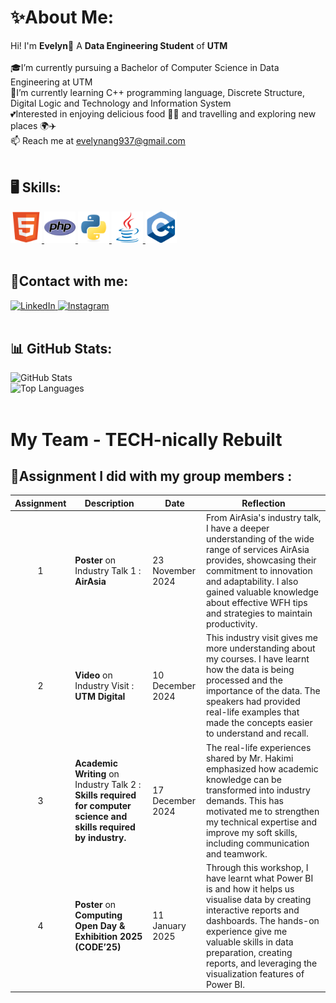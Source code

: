 # ✨About Me:
Hi! I'm **Evelyn**👋 A **Data Engineering Student** of **UTM**
<br><br>
🎓I’m currently pursuing a Bachelor of Computer Science in Data Engineering at UTM <br>
🌱I’m currently learning C++ programming language, Discrete Structure, Digital Logic and Technology and Information System <br>
💕Interested in enjoying delicious food 🍜🍰 and travelling and exploring new places 🌍✈️ <br>
📫 Reach me at evelynang937@gmail.com<br>
<br>

## 🖥️ Skills:
<a href="https://developer.mozilla.org/en-US/docs/Web/HTML">
  <img src="https://raw.githubusercontent.com/devicons/devicon/master/icons/html5/html5-original.svg" alt="HTML" width="50" height="50" />
</a>
<a href="https://www.php.net/">
  <img src="https://raw.githubusercontent.com/devicons/devicon/master/icons/php/php-original.svg" alt="PHP" width="50" height="50" />
</a>
<a href="https://www.python.org/">
  <img src="https://raw.githubusercontent.com/devicons/devicon/master/icons/python/python-original.svg" alt="Python" width="50" height="50" />
</a>
<a href="https://www.java.com/">
  <img src="https://raw.githubusercontent.com/devicons/devicon/master/icons/java/java-original.svg" alt="Java" width="50" height="50" />
</a>
<a href="https://isocpp.org/">
  <img src="https://raw.githubusercontent.com/devicons/devicon/master/icons/cplusplus/cplusplus-original.svg" alt="C++" width="50" height="50" />
</a>
<br><br>

## 🔗Contact with me:
<a href="https://www.linkedin.com/in/evelyn-ang-749569266/" target="_blank">
  <img src="https://upload.wikimedia.org/wikipedia/commons/c/ca/LinkedIn_logo_initials.png" alt="LinkedIn" width="40" height="40">
</a>

<a href="https://www.instagram.com/evelynnn_723/" target="_blank">
  <img src="https://upload.wikimedia.org/wikipedia/commons/9/95/Instagram_logo_2022.svg" alt="Instagram" width="40" height="40">
</a>
<br>
<br>

## 📊 GitHub Stats:
![GitHub Stats](https://github-readme-stats.vercel.app/api?username=evelyn2307&show_icons=true&theme=dark) <br>
![Top Languages](https://github-readme-stats.vercel.app/api/top-langs/?username=evelyn2307&layout=compact&theme=dark&hide=hack) <br><br>


# My Team - TECH-nically Rebuilt

## 🔎Assignment I did with my group members :

|Assignment   |Description      |Date        |Reflection                   |
|-------------|-----------------|------------|-----------------------------|
|<p align = "center">1</p>  |**Poster** on Industry Talk 1 : **AirAsia**| 23 November 2024  |From AirAsia's industry talk, I have a deeper understanding of the wide range of services AirAsia provides, showcasing their commitment to innovation and adaptability. I also gained valuable knowledge about effective WFH tips and strategies to maintain productivity.             |
|<p align = "center">2</p>  |**Video** on Industry Visit : **UTM Digital** |  10 December 2024  |This industry visit gives me more understanding about my courses. I have learnt how the data is being processed and the importance of the data. The speakers had provided real-life examples that made the concepts easier to understand and recall.            |
|<p align = "center">3</p>  |**Academic Writing** on Industry Talk 2 : **Skills required for computer science and skills required by industry.**| 17 December 2024	 |The real-life experiences shared by Mr. Hakimi emphasized how academic knowledge can be transformed into industry demands. This has motivated me to strengthen my technical expertise and improve my soft skills, including communication and teamwork.|
|<p align = "center">4</p>  |**Poster** on **Computing Open Day & Exhibition 2025  (CODE’25)** | 11 January 2025 | Through this workshop, I have learnt what Power BI is and how it helps us visualise data by creating interactive reports and dashboards. The hands-on experience give me valuable skills in data preparation, creating reports, and leveraging the visualization features of Power BI.|
